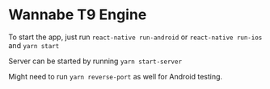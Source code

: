 # Wannabe T9 Engine

To start the app, just run `react-native run-android` or `react-native run-ios` and `yarn start`

Server can be started by running `yarn start-server`

Might need to run `yarn reverse-port` as well for Android testing.
